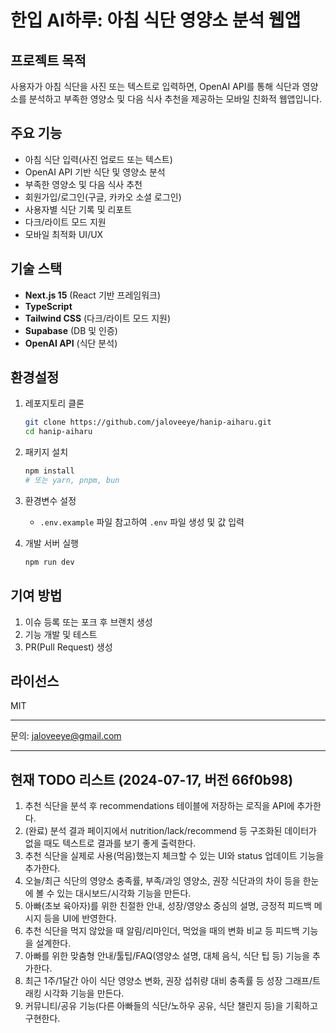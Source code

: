 # 한입 AI하루: 아침 식단 영양소 분석 웹앱

## 프로젝트 목적

사용자가 아침 식단을 사진 또는 텍스트로 입력하면, OpenAI API를 통해 식단과 영양소를 분석하고 부족한 영양소 및 다음 식사 추천을 제공하는 모바일 친화적 웹앱입니다.

## 주요 기능

- 아침 식단 입력(사진 업로드 또는 텍스트)
- OpenAI API 기반 식단 및 영양소 분석
- 부족한 영양소 및 다음 식사 추천
- 회원가입/로그인(구글, 카카오 소셜 로그인)
- 사용자별 식단 기록 및 리포트
- 다크/라이트 모드 지원
- 모바일 최적화 UI/UX

## 기술 스택

- **Next.js 15** (React 기반 프레임워크)
- **TypeScript**
- **Tailwind CSS** (다크/라이트 모드 지원)
- **Supabase** (DB 및 인증)
- **OpenAI API** (식단 분석)

## 환경설정

1. 레포지토리 클론

   ```bash
   git clone https://github.com/jaloveeye/hanip-aiharu.git
   cd hanip-aiharu
   ```

2. 패키지 설치

   ```bash
   npm install
   # 또는 yarn, pnpm, bun
   ```

3. 환경변수 설정
   - `.env.example` 파일 참고하여 `.env` 파일 생성 및 값 입력

4. 개발 서버 실행

   ```bash
   npm run dev
   ```

## 기여 방법

1. 이슈 등록 또는 포크 후 브랜치 생성
2. 기능 개발 및 테스트
3. PR(Pull Request) 생성

## 라이선스

MIT

---
문의: <jaloveeye@gmail.com>

---

## 현재 TODO 리스트 (2024-07-17, 버전 66f0b98)

1. 추천 식단을 분석 후 recommendations 테이블에 저장하는 로직을 API에 추가한다.
2. (완료) 분석 결과 페이지에서 nutrition/lack/recommend 등 구조화된 데이터가 없을 때도 텍스트로 결과를 보기 좋게 출력한다.
3. 추천 식단을 실제로 사용(먹음)했는지 체크할 수 있는 UI와 status 업데이트 기능을 추가한다.
4. 오늘/최근 식단의 영양소 충족률, 부족/과잉 영양소, 권장 식단과의 차이 등을 한눈에 볼 수 있는 대시보드/시각화 기능을 만든다.
5. 아빠(초보 육아자)를 위한 친절한 안내, 성장/영양소 중심의 설명, 긍정적 피드백 메시지 등을 UI에 반영한다.
6. 추천 식단을 먹지 않았을 때 알림/리마인더, 먹었을 때의 변화 비교 등 피드백 기능을 설계한다.
7. 아빠를 위한 맞춤형 안내/툴팁/FAQ(영양소 설명, 대체 음식, 식단 팁 등) 기능을 추가한다.
8. 최근 1주/1달간 아이 식단 영양소 변화, 권장 섭취량 대비 충족률 등 성장 그래프/트래킹 시각화 기능을 만든다.
9. 커뮤니티/공유 기능(다른 아빠들의 식단/노하우 공유, 식단 챌린지 등)을 기획하고 구현한다.
